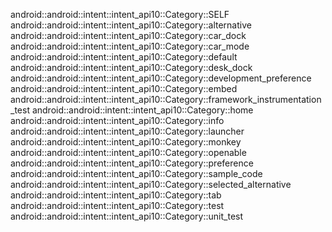 android::android::intent::intent_api10::Category::SELF
android::android::intent::intent_api10::Category::alternative
android::android::intent::intent_api10::Category::car_dock
android::android::intent::intent_api10::Category::car_mode
android::android::intent::intent_api10::Category::default
android::android::intent::intent_api10::Category::desk_dock
android::android::intent::intent_api10::Category::development_preference
android::android::intent::intent_api10::Category::embed
android::android::intent::intent_api10::Category::framework_instrumentation_test
android::android::intent::intent_api10::Category::home
android::android::intent::intent_api10::Category::info
android::android::intent::intent_api10::Category::launcher
android::android::intent::intent_api10::Category::monkey
android::android::intent::intent_api10::Category::openable
android::android::intent::intent_api10::Category::preference
android::android::intent::intent_api10::Category::sample_code
android::android::intent::intent_api10::Category::selected_alternative
android::android::intent::intent_api10::Category::tab
android::android::intent::intent_api10::Category::test
android::android::intent::intent_api10::Category::unit_test